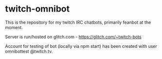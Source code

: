 # twitch-omnibot

This is the repository for my twitch IRC chatbots, primarily feanbot at the moment.

Server is run/hosted on glitch.com - https://glitch.com/~twitch-bots

Account for testing of bot (locally via npm start) has been created with user omnibottest @twitch.tv.
